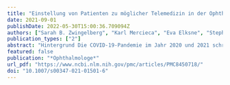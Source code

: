 ```yaml
---
title: "Einstellung von Patienten zu möglicher Telemedizin in der Ophthalmologie"
date: 2021-09-01
publishDate: 2022-05-30T15:00:36.709094Z
authors: ["Sarah B. Zwingelberg", "Karl Mercieca", "Eva Elksne", "Stephanie Scheffler", "Verena Prokosch"]
publication_types: ["2"]
abstract: "Hintergrund Die COVID-19-Pandemie im Jahr 2020 und 2021 schränkt die Versorgung augenärztlicher Patienten vielfach ein. Teleophthalmologische Leistungen wie Videokonsultation oder medizinische Telefonberatungen könnten den Mangel an notwendigen Kontrollen bei chronischen Erkrankungen, zumindest teilweise, kompensieren. Teleophthalmologische Angebote sind jedoch in Deutschland aktuell noch deutlich unterrepräsentiert.  Ziel der Arbeit Um die Bereitschaft auf Patientenseite zur Telemedizin und virtuellen Klinik zu ermitteln, führten wir bei Patienten der Hochschulmedizin mit bekanntem Glaukom als chronische Erkrankung eine Umfrage mittels Fragebogen während der ersten Welle der COVID-19-Pandemie zum Thema Teleophthalmologie durch.  Methoden Es wurden 100 Patienten befragt. Der Fragenkatalog beinhaltete 22 Fragen mit Mehrfachwahl-Antwortmöglichkeiten. Als Einschlusskriterium galten das Vorhandensein eines Glaukoms als chronische Erkrankung, Alter über 18 Jahre sowie eine ausreichende sprachliche Verständigung zur Beantwortung der Fragen. Die Daten wurden anonymisiert erhoben, analysiert und ausgewertet.  Ergebnisse In der Patientenumfrage konnte aufgezeigt werden, dass eine hohe Bereitschaft zur Teleophthalmologie bei den Befragten im Bereich des Glaukoms als chronische Erkrankung vorhanden ist und diese in Anspruch genommen werden würde; 74,0 % der Befragten würden Telemedizin und virtuelle Kliniken akzeptieren; 54,0 % der Befragten ophthalmologischen Patienten gab an, dass ihr Arzt‑/Klinikbesuch aufgrund von SARS-CoV‑2 nicht stattfinden konnte; 17,0 % der Patienten gaben an, dass sich durch die SARS-CoV-2-Pandemie ihre Meinung gegenüber der Telemedizin geändert hat.  Diskussion Die Akzeptanz der Patienten für Telemedizin bei Patienten mit chronischem Offenwinkelglaukom scheint erstaunlich hoch. Diese ist durch die SARS-CoV-2-Pandemie noch weiter gesteigert worden. Diese Ergebnisse spiegeln eine generelle Bereitschaft bei Patienten mit chronischer Augenerkrankung wider, reflektieren jedoch nicht die Anwendbarkeit sowie die Akzeptanz aus ärztlicher Sicht. Diese Form der virtuellen Konsultation findet jedoch bei einem Großteil der Patienten mit Glaukom Akzeptanz und könnte überdacht werden."
featured: false
publication: "*Ophthalmologe*"
url_pdf: "https://www.ncbi.nlm.nih.gov/pmc/articles/PMC8450718/"
doi: "10.1007/s00347-021-01501-6"
---
```


